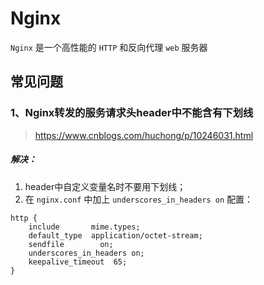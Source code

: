 # Nginx

 `Nginx` 是一个高性能的 `HTTP` 和反向代理 `web` 服务器



## 常见问题

### 1、Nginx转发的服务请求头header中不能含有下划线

> <https://www.cnblogs.com/huchong/p/10246031.html>

##### 解决：

1. header中自定义变量名时不要用下划线；
2. 在 `nginx.conf` 中加上 `underscores_in_headers on` 配置：

```nginx
http {
    include       mime.types;
    default_type  application/octet-stream;
    sendfile        on;
    underscores_in_headers on;
    keepalive_timeout  65;
}
```

